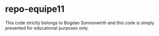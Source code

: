# repo-equipe11

This code strictly belongs to Bogdan Sonnenwirth and this code is simply presented for educational purposes only.
